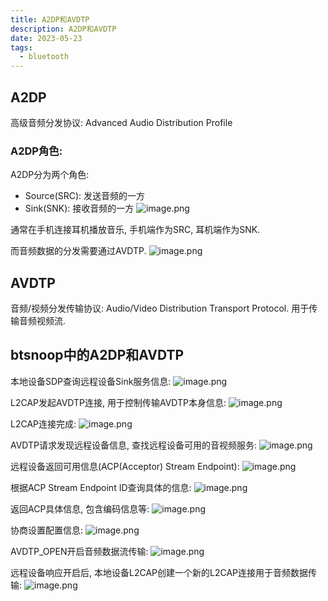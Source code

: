 ```yaml
---
title: A2DP和AVDTP
description: A2DP和AVDTP
date: 2023-05-23
tags:
  - bluetooth
---
```


## A2DP
高级音频分发协议: Advanced Audio Distribution Profile

### A2DP角色: 
A2DP分为两个角色:
- Source(SRC): 发送音频的一方
- Sink(SNK): 接收音频的一方
![image.png](https://cdn.jsdelivr.net/gh/zabbits/cdn@main/picgo/20230524001027.png)


通常在手机连接耳机播放音乐, 手机端作为SRC, 耳机端作为SNK.

而音频数据的分发需要通过AVDTP.
![image.png](https://cdn.jsdelivr.net/gh/zabbits/cdn@main/picgo/20230524001332.png)

## AVDTP
音频/视频分发传输协议: Audio/Video Distribution Transport Protocol.
用于传输音频视频流.

## btsnoop中的A2DP和AVDTP
本地设备SDP查询远程设备Sink服务信息:
![image.png](https://cdn.jsdelivr.net/gh/zabbits/cdn@main/picgo/20230524001919.png)

L2CAP发起AVDTP连接, 用于控制传输AVDTP本身信息:
![image.png](https://cdn.jsdelivr.net/gh/zabbits/cdn@main/picgo/20230524002055.png)

L2CAP连接完成:
![image.png](https://cdn.jsdelivr.net/gh/zabbits/cdn@main/picgo/20230524002229.png)

AVDTP请求发现远程设备信息, 查找远程设备可用的音视频服务:
![image.png](https://cdn.jsdelivr.net/gh/zabbits/cdn@main/picgo/20230524002305.png)

远程设备返回可用信息(ACP(Acceptor) Stream Endpoint):
![image.png](https://cdn.jsdelivr.net/gh/zabbits/cdn@main/picgo/20230524002610.png)

根据ACP Stream Endpoint ID查询具体的信息:
![image.png](https://cdn.jsdelivr.net/gh/zabbits/cdn@main/picgo/20230524002717.png)

返回ACP具体信息, 包含编码信息等:
![image.png](https://cdn.jsdelivr.net/gh/zabbits/cdn@main/picgo/20230524003123.png)

协商设置配置信息:
![image.png](https://cdn.jsdelivr.net/gh/zabbits/cdn@main/picgo/20230524003634.png)

AVDTP_OPEN开启音频数据流传输:
![image.png](https://cdn.jsdelivr.net/gh/zabbits/cdn@main/picgo/20230524004316.png)

远程设备响应开启后, 本地设备L2CAP创建一个新的L2CAP连接用于音频数据传输:
![image.png](https://cdn.jsdelivr.net/gh/zabbits/cdn@main/picgo/20230524004452.png)

